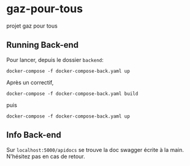 # gaz-pour-tous
projet gaz pour tous

## Running Back-end

Pour lancer, depuis le dossier `backend`:

`docker-compose -f docker-compose-back.yaml up`

Après un correctif, 


`docker-compose -f docker-compose-back.yaml build`

puis

`docker-compose -f docker-compose-back.yaml up`


## Info Back-end

Sur `localhost:5000/apidocs` se trouve la doc swagger écrite à la main. N'hésitez pas en cas de retour.
